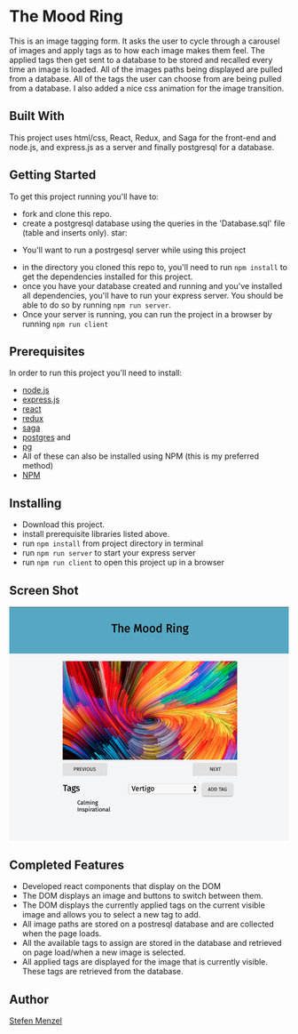 # The Mood Ring

This is an image tagging form. It asks the user to cycle through a carousel of images and apply tags as to how each image makes them feel. The applied tags then get sent to a database to be stored and recalled every time an image is loaded. All of the images paths being displayed are pulled from a database. All of the tags the user can choose from are being pulled from a database. I also added a nice css animation for the image transition.

## Built With
This project uses html/css, React, Redux, and Saga for the front-end and node.js, and express.js as a server and finally postgresql for a database.

## Getting Started
To get this project running you'll have to:
* fork and clone this repo. 
* create a postgresql database using the queries in the 'Database.sql' file (table and inserts only).
star:
- You'll want to run a postrgesql server while using this project
* in the directory you cloned this repo to, you'll need to run `npm install` to get the dependencies installed for this project.
* once you have your database created and running and you've installed all dependencies, you'll have to run your express server. You should be able to do so by running `npm run server`.
* Once your server is running, you can run the project in a browser by running `npm run client`

## Prerequisites
In order to run this project you'll need to install:

* [node.js](https://nodejs.org/en/) 
* [express.js](https://expressjs.com/) 
* [react](https://reactjs.org/) 
* [redux](https://redux.js.org/)
* [saga](https://redux-saga.js.org/)
* [postgres](https://www.postgresql.org/) and 
* [pg](https://node-postgres.com/)
* All of these can also be installed using NPM (this is my preferred method)
* [NPM](https://www.npmjs.com/)

## Installing
* Download this project.
* install prerequisite libraries listed above.
* run `npm install` from project directory in terminal
* run `npm run server` to start your express server
* run `npm run client` to open this project up in a browser

## Screen Shot
![Screenshot](ScreenShot.png)

## Completed Features
* Developed react components that display on the DOM
* The DOM displays an image and buttons to switch between them.
* The DOM displays the currently applied tags on the current visible image and allows you to select a new tag to add.
* All image paths are stored on a postresql database and are collected when the page loads.
* All the available tags to assign are stored in the database and retrieved on page load/when a new image is selected.
* All applied tags are displayed for the image that is currently visible. These tags are retrieved from the database.

## Author
[Stefen Menzel](https://github.com/stefenmenzel)

